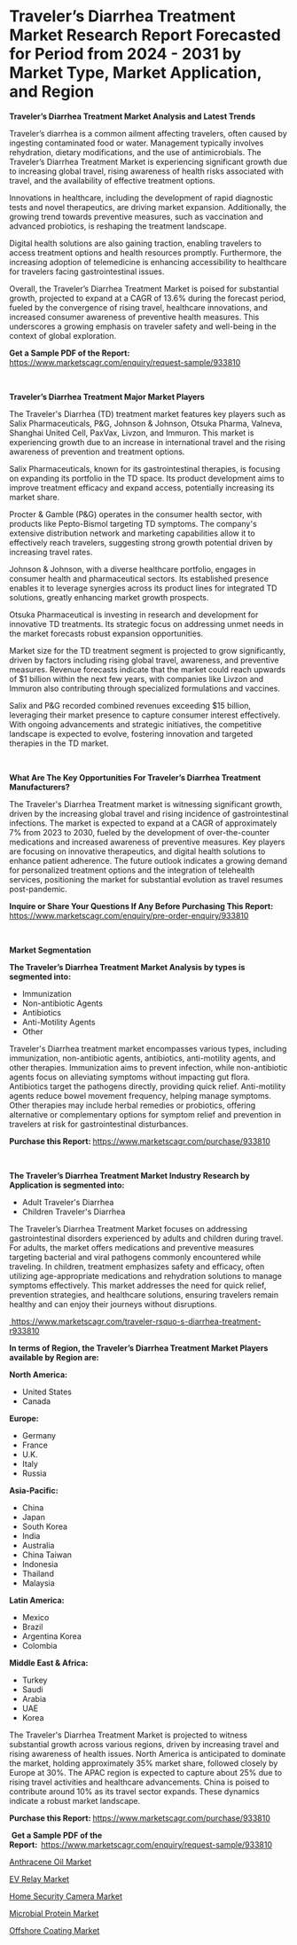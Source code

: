 <p><h1>Traveler’s Diarrhea Treatment Market Research Report Forecasted for Period from 2024 -  2031 by Market Type, Market Application, and Region</h1></p><p><strong>Traveler’s Diarrhea Treatment Market Analysis and Latest Trends</strong></p>
<p><p>Traveler’s diarrhea is a common ailment affecting travelers, often caused by ingesting contaminated food or water. Management typically involves rehydration, dietary modifications, and the use of antimicrobials. The Traveler’s Diarrhea Treatment Market is experiencing significant growth due to increasing global travel, rising awareness of health risks associated with travel, and the availability of effective treatment options. </p><p>Innovations in healthcare, including the development of rapid diagnostic tests and novel therapeutics, are driving market expansion. Additionally, the growing trend towards preventive measures, such as vaccination and advanced probiotics, is reshaping the treatment landscape. </p><p>Digital health solutions are also gaining traction, enabling travelers to access treatment options and health resources promptly. Furthermore, the increasing adoption of telemedicine is enhancing accessibility to healthcare for travelers facing gastrointestinal issues. </p><p>Overall, the Traveler’s Diarrhea Treatment Market is poised for substantial growth, projected to expand at a CAGR of 13.6% during the forecast period, fueled by the convergence of rising travel, healthcare innovations, and increased consumer awareness of preventive health measures. This underscores a growing emphasis on traveler safety and well-being in the context of global exploration.</p></p>
<p><strong>Get a Sample PDF of the Report:&nbsp;</strong> <a href="https://www.marketscagr.com/enquiry/request-sample/933810">https://www.marketscagr.com/enquiry/request-sample/933810</a></p>
<p>&nbsp;</p>
<p><strong>Traveler’s Diarrhea Treatment Major Market Players</strong></p>
<p><p>The Traveler's Diarrhea (TD) treatment market features key players such as Salix Pharmaceuticals, P&G, Johnson & Johnson, Otsuka Pharma, Valneva, Shanghai United Cell, PaxVax, Livzon, and Immuron. This market is experiencing growth due to an increase in international travel and the rising awareness of prevention and treatment options.</p><p>Salix Pharmaceuticals, known for its gastrointestinal therapies, is focusing on expanding its portfolio in the TD space. Its product development aims to improve treatment efficacy and expand access, potentially increasing its market share.</p><p>Procter & Gamble (P&G) operates in the consumer health sector, with products like Pepto-Bismol targeting TD symptoms. The company's extensive distribution network and marketing capabilities allow it to effectively reach travelers, suggesting strong growth potential driven by increasing travel rates.</p><p>Johnson & Johnson, with a diverse healthcare portfolio, engages in consumer health and pharmaceutical sectors. Its established presence enables it to leverage synergies across its product lines for integrated TD solutions, greatly enhancing market growth prospects.</p><p>Otsuka Pharmaceutical is investing in research and development for innovative TD treatments. Its strategic focus on addressing unmet needs in the market forecasts robust expansion opportunities.</p><p>Market size for the TD treatment segment is projected to grow significantly, driven by factors including rising global travel, awareness, and preventive measures. Revenue forecasts indicate that the market could reach upwards of $1 billion within the next few years, with companies like Livzon and Immuron also contributing through specialized formulations and vaccines.</p><p>Salix and P&G recorded combined revenues exceeding $15 billion, leveraging their market presence to capture consumer interest effectively. With ongoing advancements and strategic initiatives, the competitive landscape is expected to evolve, fostering innovation and targeted therapies in the TD market.</p></p>
<p>&nbsp;</p>
<p><strong>What Are The Key Opportunities For Traveler’s Diarrhea Treatment Manufacturers?</strong></p>
<p><p>The Traveler's Diarrhea Treatment market is witnessing significant growth, driven by the increasing global travel and rising incidence of gastrointestinal infections. The market is expected to expand at a CAGR of approximately 7% from 2023 to 2030, fueled by the development of over-the-counter medications and increased awareness of preventive measures. Key players are focusing on innovative therapeutics, and digital health solutions to enhance patient adherence. The future outlook indicates a growing demand for personalized treatment options and the integration of telehealth services, positioning the market for substantial evolution as travel resumes post-pandemic.</p></p>
<p><strong>Inquire or Share Your Questions If Any Before Purchasing This Report:</strong> <a href="https://www.marketscagr.com/enquiry/pre-order-enquiry/933810">https://www.marketscagr.com/enquiry/pre-order-enquiry/933810</a></p>
<p>&nbsp;</p>
<p><strong>Market Segmentation</strong></p>
<p><strong>The Traveler’s Diarrhea Treatment Market Analysis by types is segmented into:</strong></p>
<p><ul><li>Immunization</li><li>Non-antibiotic Agents</li><li>Antibiotics</li><li>Anti-Motility Agents</li><li>Other</li></ul></p>
<p><p>Traveler's Diarrhea treatment market encompasses various types, including immunization, non-antibiotic agents, antibiotics, anti-motility agents, and other therapies. Immunization aims to prevent infection, while non-antibiotic agents focus on alleviating symptoms without impacting gut flora. Antibiotics target the pathogens directly, providing quick relief. Anti-motility agents reduce bowel movement frequency, helping manage symptoms. Other therapies may include herbal remedies or probiotics, offering alternative or complementary options for symptom relief and prevention in travelers at risk for gastrointestinal disturbances.</p></p>
<p><strong>Purchase this Report:&nbsp;</strong><a href="https://www.marketscagr.com/purchase/933810">https://www.marketscagr.com/purchase/933810</a></p>
<p>&nbsp;</p>
<p><strong>The Traveler’s Diarrhea Treatment Market Industry Research by Application is segmented into:</strong></p>
<p><ul><li>Adult Traveler's Diarrhea</li><li>Children Traveler's Diarrhea</li></ul></p>
<p><p>The Traveler’s Diarrhea Treatment Market focuses on addressing gastrointestinal disorders experienced by adults and children during travel. For adults, the market offers medications and preventive measures targeting bacterial and viral pathogens commonly encountered while traveling. In children, treatment emphasizes safety and efficacy, often utilizing age-appropriate medications and rehydration solutions to manage symptoms effectively. This market addresses the need for quick relief, prevention strategies, and healthcare solutions, ensuring travelers remain healthy and can enjoy their journeys without disruptions.</p></p>
<p><a href="https://www.marketscagr.com/traveler-rsquo-s-diarrhea-treatment-r933810">&nbsp;https://www.marketscagr.com/traveler-rsquo-s-diarrhea-treatment-r933810</a></p>
<p><strong>In terms of Region, the Traveler’s Diarrhea Treatment Market Players available by Region are:</strong></p>
<p>
    <p> <strong> North America: </strong>
        <ul>
            <li>United States</li>
            <li>Canada</li>
        </ul>
        </p> 
    <p> <strong> Europe: </strong>
        <ul>
            <li>Germany</li>
            <li>France</li>
            <li>U.K.</li>
            <li>Italy</li>
            <li>Russia</li>
        </ul>
        </p> 
    <p> <strong> Asia-Pacific: </strong>
        <ul>
            <li>China</li>
            <li>Japan</li>
            <li>South Korea</li>
            <li>India</li>
            <li>Australia</li>
            <li>China Taiwan</li>
            <li>Indonesia</li>
            <li>Thailand</li>
            <li>Malaysia</li>
        </ul>
        </p> 
    <p> <strong> Latin America: </strong>
        <ul>
            <li>Mexico</li>
            <li>Brazil</li>
            <li>Argentina Korea</li>
            <li>Colombia</li>
        </ul>
        </p> 
    <p> <strong> Middle East & Africa: </strong>
        <ul>
            <li>Turkey</li>
            <li>Saudi</li>
            <li>Arabia</li>
            <li>UAE</li>
            <li>Korea</li>
        </ul>
    </p>
    </p>
<p><p>The Traveler's Diarrhea Treatment Market is projected to witness substantial growth across various regions, driven by increasing travel and rising awareness of health issues. North America is anticipated to dominate the market, holding approximately 35% market share, followed closely by Europe at 30%. The APAC region is expected to capture about 25% due to rising travel activities and healthcare advancements. China is poised to contribute around 10% as its travel sector expands. These dynamics indicate a robust market landscape.</p></p>
<p><strong>Purchase this Report: </strong><a href="https://www.marketscagr.com/purchase/933810">https://www.marketscagr.com/purchase/933810</a></p>
<p>&nbsp;<strong>Get a Sample PDF of the Report:&nbsp;&nbsp;</strong><a href="https://www.marketscagr.com/enquiry/request-sample/933810">https://www.marketscagr.com/enquiry/request-sample/933810</a></p>
<p><strong></strong></p>
<p><p><a href="https://www.linkedin.com/pulse/anthracene-oil-market-segmentation-geographical-regions-forcast-crv4e?trackingId=ElpQ4nSSS2irF1hQR4pMRQ%3D%3D">Anthracene Oil Market</a></p><p><a href="https://medium.com/@hskdk2672/the-comprehensive-ev-relay-market-research-report-is-essential-for-understanding-current-trends-862c0c3fb36e">EV Relay Market</a></p><p><a href="https://medium.com/@hskdk2672/the-market-study-covers-the-home-security-camera-market-across-various-segments-ca1d313e5584">Home Security Camera Market</a></p><p><a href="https://issuu.com/reportprime-2/docs/microbial-protein-market-size-2030._1938b09e12fdd7">Microbial Protein Market</a></p><p><a href="https://issuu.com/reportprime-2/docs/offshore-coating-market-size-2030.p_5d90e6670f7e17">Offshore Coating Market</a></p></p>
